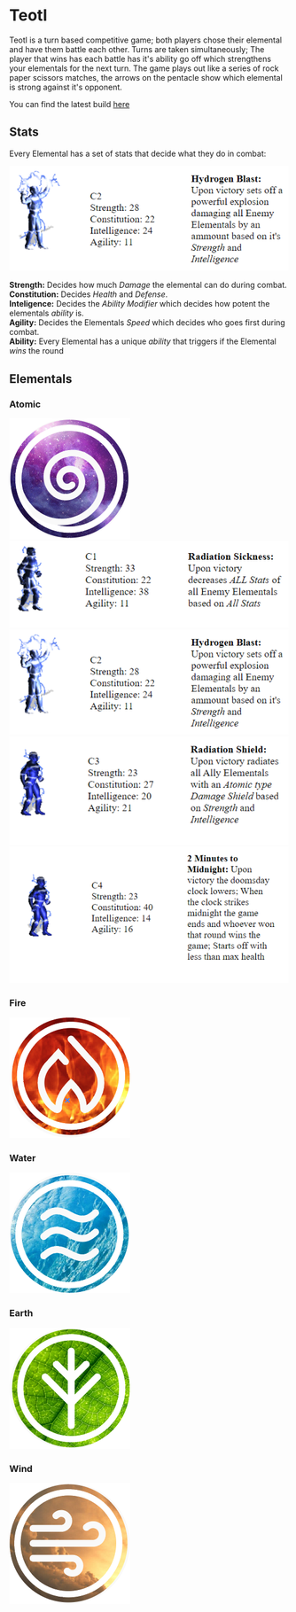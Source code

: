 # Teotl

Teotl is a turn based competitive game; both players chose their elemental and have them battle each other. Turns are taken simultaneously; The player that wins has each battle has it's ability go off which strengthens your elementals for the next turn. The game plays out like a series of rock paper scissors matches, the arrows on the pentacle show which elemental is strong against it's opponent.

You can find the latest build [here](https://www.dropbox.com/sh/i1j0xwpzd2hs6oc/AADKhoUzIVtaEhuHKhlLVYSma?dl=0)

## Stats

Every Elemental has a set of stats that decide what they do in combat:

![Elemental Stat sheet](./images/atomicC2.png)

**Strength:** Decides how much *Damage* the elemental can do during combat.</br>
**Constitution:** Decides *Health* and *Defense*.</br>
**Inteligence:** Decides the *Ability Modifier* which decides how potent the elementals *ability* is.</br>
**Agility:** Decides the Elementals *Speed* which decides who goes first during combat.</br>
**Ability:** Every Elemental has a unique *ability* that triggers if the Elemental *wins* the round

## Elementals
### Atomic
![Atomic symbol](./images/atomic.png)</br>
![Atomic C1](./images/atomicC1.png)
![Atomic C2](./images/atomicC2.png)
![Atomic C3](./images/atomicC3.png)
![Atomic C4](./images/atomicC4.png)

### Fire
![Fire symbol](./images/fire.png)

### Water
![Water symbol](./images/water.png)

### Earth
![Earth symbol](./images/earth.png)

### Wind
![Wind symbol](./images/wind.png)